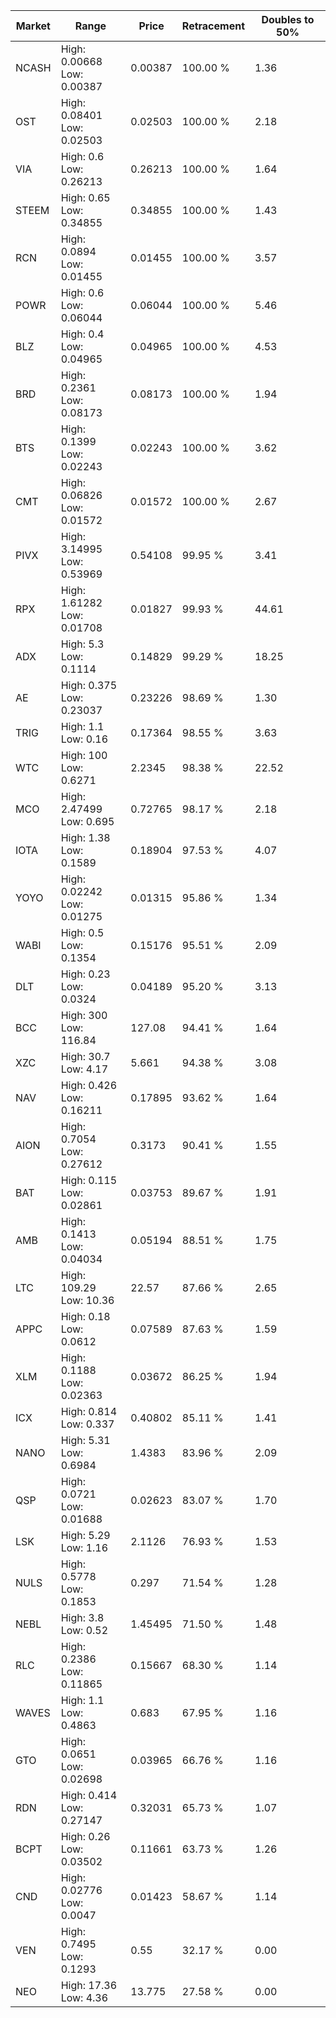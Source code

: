 | Market | Range | Price| Retracement | Doubles to 50% |
| --- | --- | --- | --- | --- |
| NCASH | High: 0.00668<br />Low: 0.00387 | 0.00387 | 100.00 % | 1.36 |
| OST | High: 0.08401<br />Low: 0.02503 | 0.02503 | 100.00 % | 2.18 |
| VIA | High: 0.6<br />Low: 0.26213 | 0.26213 | 100.00 % | 1.64 |
| STEEM | High: 0.65<br />Low: 0.34855 | 0.34855 | 100.00 % | 1.43 |
| RCN | High: 0.0894<br />Low: 0.01455 | 0.01455 | 100.00 % | 3.57 |
| POWR | High: 0.6<br />Low: 0.06044 | 0.06044 | 100.00 % | 5.46 |
| BLZ | High: 0.4<br />Low: 0.04965 | 0.04965 | 100.00 % | 4.53 |
| BRD | High: 0.2361<br />Low: 0.08173 | 0.08173 | 100.00 % | 1.94 |
| BTS | High: 0.1399<br />Low: 0.02243 | 0.02243 | 100.00 % | 3.62 |
| CMT | High: 0.06826<br />Low: 0.01572 | 0.01572 | 100.00 % | 2.67 |
| PIVX | High: 3.14995<br />Low: 0.53969 | 0.54108 | 99.95 % | 3.41 |
| RPX | High: 1.61282<br />Low: 0.01708 | 0.01827 | 99.93 % | 44.61 |
| ADX | High: 5.3<br />Low: 0.1114 | 0.14829 | 99.29 % | 18.25 |
| AE | High: 0.375<br />Low: 0.23037 | 0.23226 | 98.69 % | 1.30 |
| TRIG | High: 1.1<br />Low: 0.16 | 0.17364 | 98.55 % | 3.63 |
| WTC | High: 100<br />Low: 0.6271 | 2.2345 | 98.38 % | 22.52 |
| MCO | High: 2.47499<br />Low: 0.695 | 0.72765 | 98.17 % | 2.18 |
| IOTA | High: 1.38<br />Low: 0.1589 | 0.18904 | 97.53 % | 4.07 |
| YOYO | High: 0.02242<br />Low: 0.01275 | 0.01315 | 95.86 % | 1.34 |
| WABI | High: 0.5<br />Low: 0.1354 | 0.15176 | 95.51 % | 2.09 |
| DLT | High: 0.23<br />Low: 0.0324 | 0.04189 | 95.20 % | 3.13 |
| BCC | High: 300<br />Low: 116.84 | 127.08 | 94.41 % | 1.64 |
| XZC | High: 30.7<br />Low: 4.17 | 5.661 | 94.38 % | 3.08 |
| NAV | High: 0.426<br />Low: 0.16211 | 0.17895 | 93.62 % | 1.64 |
| AION | High: 0.7054<br />Low: 0.27612 | 0.3173 | 90.41 % | 1.55 |
| BAT | High: 0.115<br />Low: 0.02861 | 0.03753 | 89.67 % | 1.91 |
| AMB | High: 0.1413<br />Low: 0.04034 | 0.05194 | 88.51 % | 1.75 |
| LTC | High: 109.29<br />Low: 10.36 | 22.57 | 87.66 % | 2.65 |
| APPC | High: 0.18<br />Low: 0.0612 | 0.07589 | 87.63 % | 1.59 |
| XLM | High: 0.1188<br />Low: 0.02363 | 0.03672 | 86.25 % | 1.94 |
| ICX | High: 0.814<br />Low: 0.337 | 0.40802 | 85.11 % | 1.41 |
| NANO | High: 5.31<br />Low: 0.6984 | 1.4383 | 83.96 % | 2.09 |
| QSP | High: 0.0721<br />Low: 0.01688 | 0.02623 | 83.07 % | 1.70 |
| LSK | High: 5.29<br />Low: 1.16 | 2.1126 | 76.93 % | 1.53 |
| NULS | High: 0.5778<br />Low: 0.1853 | 0.297 | 71.54 % | 1.28 |
| NEBL | High: 3.8<br />Low: 0.52 | 1.45495 | 71.50 % | 1.48 |
| RLC | High: 0.2386<br />Low: 0.11865 | 0.15667 | 68.30 % | 1.14 |
| WAVES | High: 1.1<br />Low: 0.4863 | 0.683 | 67.95 % | 1.16 |
| GTO | High: 0.0651<br />Low: 0.02698 | 0.03965 | 66.76 % | 1.16 |
| RDN | High: 0.414<br />Low: 0.27147 | 0.32031 | 65.73 % | 1.07 |
| BCPT | High: 0.26<br />Low: 0.03502 | 0.11661 | 63.73 % | 1.26 |
| CND | High: 0.02776<br />Low: 0.0047 | 0.01423 | 58.67 % | 1.14 |
| VEN | High: 0.7495<br />Low: 0.1293 | 0.55 | 32.17 % | 0.00 |
| NEO | High: 17.36<br />Low: 4.36 | 13.775 | 27.58 % | 0.00 |

